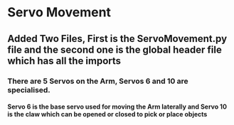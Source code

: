# Servo Movement 

## Added Two Files, First is the ServoMovement.py file and the second one is the global header file which has all the imports

### There are 5 Servos on the Arm, Servos 6 and 10 are specialised.

#### Servo 6 is the base servo used for moving the Arm laterally and Servo 10 is the claw which can be opened or closed to pick or place objects
